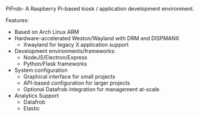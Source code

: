 PiFrob- A Raspberry Pi-based kiosk / application development environment.


Features:
  - Based on Arch Linux ARM
  - Hardware-accelerated Weston/Wayland with DRM and DISPMANX
    - Xwayland for legacy X application support
  - Development environments/frameworks:
    - NodeJS/Electron/Express
    - Python/Flask frameworks
  - System configuration
    - Graphical interface for small projects
    - API-based configuration for larger projects
    - Optional Datafrob integration for management at-scale
  - Analytics Support
    - Datafrob
    - Elastic
